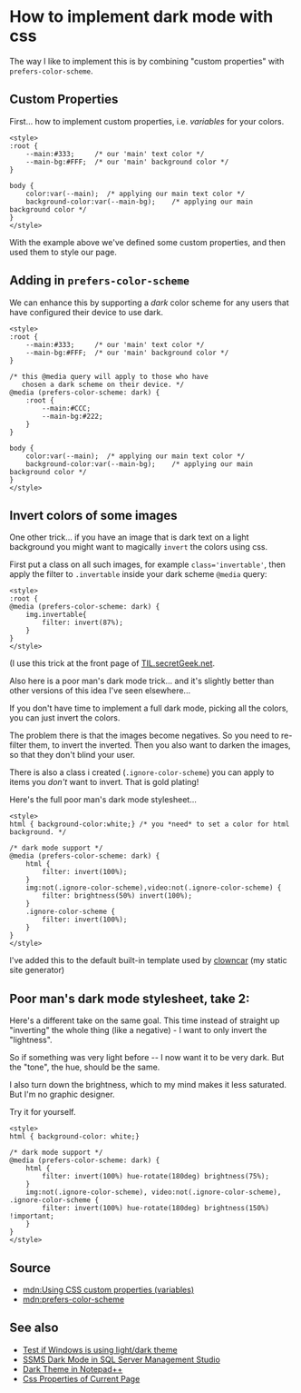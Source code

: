 ﻿# How to implement dark mode with css

The way I like to implement this is by combining "custom properties" with `prefers-color-scheme`.

## Custom Properties

First... how to implement custom properties, i.e. *variables* for your colors.

	<style>
	:root {
		--main:#333;     /* our 'main' text color */
		--main-bg:#FFF;  /* our 'main' background color */
	}

	body {
		color:var(--main);	/* applying our main text color */
		background-color:var(--main-bg); 	/* applying our main background color */
	}
	</style>

With the example above we've defined some custom properties, and then used them to style our page.

## Adding in `prefers-color-scheme`

We can enhance this by supporting a *dark* color scheme for any users that have configured their device to use dark.

	<style>
	:root {
		--main:#333;     /* our 'main' text color */
		--main-bg:#FFF;  /* our 'main' background color */
	}

	/* this @media query will apply to those who have
	   chosen a dark scheme on their device. */
	@media (prefers-color-scheme: dark) {
		:root {
			--main:#CCC;
			--main-bg:#222;
		}
	}

	body {
		color:var(--main);	/* applying our main text color */
		background-color:var(--main-bg); 	/* applying our main background color */
	}
	</style>

## Invert colors of some images

One other trick... if you have an image that is dark text on a light background you might want to magically `invert` the colors using css.

First put a class on all such images, for example `class='invertable'`, then apply the filter to `.invertable` inside your dark scheme `@media` query:

	<style>
	:root {
	@media (prefers-color-scheme: dark) {
		img.invertable{
			filter: invert(87%);
		}
	}
	</style>

(I use this trick at the front page of [TIL.secretGeek.net](TIL.secretGeek.net).

Also here is a poor man's dark mode trick... and it's slightly better than other versions of this idea I've seen elsewhere...

If you don't have time to implement a full dark mode, picking all the colors, you can just invert the colors.

The problem there is that the images become negatives. So you need to re-filter them, to invert the inverted. Then you also want to darken the images, so that they don't blind your user.

There is also a class i created (`.ignore-color-scheme`) you can apply to items you *don't* want to invert. That is gold plating!

Here's the full poor man's dark mode stylesheet...

	<style>
	html { background-color:white;} /* you *need* to set a color for html background. */

	/* dark mode support */
	@media (prefers-color-scheme: dark) {
		html {
			filter: invert(100%);
		}
		img:not(.ignore-color-scheme),video:not(.ignore-color-scheme) {
			filter: brightness(50%) invert(100%);
		}
		.ignore-color-scheme {
			filter: invert(100%);
		}
	}
	</style>

I've added this to the default built-in template used by [clowncar](https://github.com/secretGeek/clowncar) (my static site generator)

## Poor man's dark mode stylesheet, take 2:

Here's a different take on the same goal. This time instead of straight up "inverting" the whole thing (like a negative) - I want to only invert the "lightness".

So if something was very light before -- I now want it to be very dark. But the "tone", the hue, should be the same.

I also turn down the brightness, which to my mind makes it less saturated. But I'm no graphic designer.

Try it for yourself.

	<style>
	html { background-color: white;}

	/* dark mode support */
	@media (prefers-color-scheme: dark) {
		html {
			filter: invert(100%) hue-rotate(180deg) brightness(75%);
		}
		img:not(.ignore-color-scheme), video:not(.ignore-color-scheme), .ignore-color-scheme {
			filter: invert(100%) hue-rotate(180deg) brightness(150%) !important;
		}
	}
	</style>

## Source

- [mdn:Using CSS custom properties (variables)](https://developer.mozilla.org/en-US/docs/Web/CSS/Using_CSS_custom_properties)
- [mdn:prefers-color-scheme](https://developer.mozilla.org/en-US/docs/Web/CSS/@media/prefers-color-scheme)

## See also

- [Test if Windows is using light/dark theme](../windows.forms/using_dark_theme.md)
- [SSMS Dark Mode in SQL Server Management Studio](../sql_server/SSMS_Dark_Mode.md)
- [Dark Theme in Notepad++](../notepad++/dark_theme_notepad++.md)
- [Css Properties of Current Page](css_properties_of_current_page.md)
